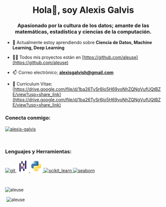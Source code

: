 <h1 align="center">Hola👋, soy Alexis Galvis</h1>
<h3 align="center">Apasionado por la cultura de los datos; amante de las matemáticas, estadística y ciencias de la computación.</h3>

- 🌱 Actualmente estoy aprendiendo sobre **Ciencia de Datos, Machine Learning, Deep Learning**

- 👨‍💻 Todos mis proyectos están en [https://github.com/aleuse](https://github.com/aleuse)

- 📫 Correo electrónico; **alexisgalvish@gmail.com**

- 📄 Curriculum Vitae: [https://drive.google.com/file/d/1ba26TySr6Io5H69voNhZQNgVufUQtBZE/view?usp=share_link](https://drive.google.com/file/d/1ba26TySr6Io5H69voNhZQNgVufUQtBZE/view?usp=share_link)

<h3 align="left">Conecta conmigo:</h3>
<p align="left">
<a href="https://linkedin.com/in/alexis-galvis" target="blank"><img align="center" src="https://raw.githubusercontent.com/rahuldkjain/github-profile-readme-generator/master/src/images/icons/Social/linked-in-alt.svg" alt="alexis-galvis" height="30" width="40" /></a>
</p>

<br>
<h3 align="left">Lenguajes y Herramientas:</h3>
<p align="left"> <a href="https://git-scm.com/" target="_blank" rel="noreferrer"> <img src="https://www.vectorlogo.zone/logos/git-scm/git-scm-icon.svg" alt="git" width="40" height="40"/> </a> <a href="https://pandas.pydata.org/" target="_blank" rel="noreferrer"> <img src="https://raw.githubusercontent.com/devicons/devicon/2ae2a900d2f041da66e950e4d48052658d850630/icons/pandas/pandas-original.svg" alt="pandas" width="40" height="40"/> </a> <a href="https://www.python.org" target="_blank" rel="noreferrer"> <img src="https://raw.githubusercontent.com/devicons/devicon/master/icons/python/python-original.svg" alt="python" width="40" height="40"/> </a> <a href="https://scikit-learn.org/" target="_blank" rel="noreferrer"> <img src="https://upload.wikimedia.org/wikipedia/commons/0/05/Scikit_learn_logo_small.svg" alt="scikit_learn" width="40" height="40"/> </a> <a href="https://seaborn.pydata.org/" target="_blank" rel="noreferrer"> <img src="https://seaborn.pydata.org/_images/logo-mark-lightbg.svg" alt="seaborn" width="40" height="40"/> </a> </p>

<br>
<p><img align="left" src="https://github-readme-stats.vercel.app/api/top-langs?username=aleuse&show_icons=true&locale=en&layout=compact" alt="aleuse" /></p>
<br>
<p>&nbsp;<img align="center" src="https://github-readme-stats.vercel.app/api?username=aleuse&show_icons=true&locale=en" alt="aleuse" /></p>
